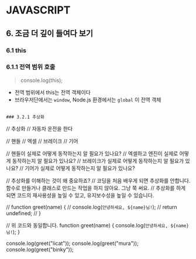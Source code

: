 JAVASCRIPT
======================
## 6. 조금 더 깊이 들여다 보기
### 6.1 this
### 6.1.1 전역 범위 호출
>console.log(this);
* 전역 범위에서 this는 전역 객체이다
* 브라우저단에서는 `window`, Node.js 환경에서는 `global` 이 전역 객체
```

### 3.2.1 추상화
```
// 추상화
// 자동차 운전을 한다

// 핸들
// 엑셀
// 브레이크
// 기어

// 핸들이 실제로 어떻게 동작하는지 알 필요가 있나요?
// 엑셀하고 엔진이 실제로 어떻게 동작하는지 알 필요가 있나요?
// 브레이크가 실제로 어떻게 동작하는지 알 필요가 있나요?
// 기어가 실제로 어떻게 동작하는지 알 필요가 있나요?

// 추상화를 이해하는 것이 왜 중요하죠?
// 코딩을 처음 배우게 되면 추상화를 안합니다. 함수로 만들거나 클래스로 만드는 작업을 하지 않아요. 그냥 쭉 써요.
// 추상화를 하게 되면 코드의 재사용성을 높일 수 있고, 유지보수성을 높일 수 있습니다.

// function greet(name) {
//     console.log(`안녕하세요, ${name}님!`);
//     return undefined;
// }

// 위 코드와 동일합니다.
function greet(name) {
    console.log(`안녕하세요, ${name}님!`);
}

console.log(greet("licat"));
console.log(greet("mura"));
console.log(greet("binky"));
```
